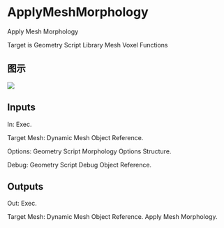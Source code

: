# ApplyMeshMorphology

Apply Mesh Morphology

Target is Geometry Script Library Mesh Voxel Functions

## 图示

![]($-20221218-19135812.png)

## Inputs

In: Exec.

Target Mesh: Dynamic Mesh Object Reference.

Options: Geometry Script Morphology Options Structure.

Debug: Geometry Script Debug Object Reference.  

## Outputs

Out: Exec.

Target Mesh: Dynamic Mesh Object Reference. Apply Mesh Morphology.

